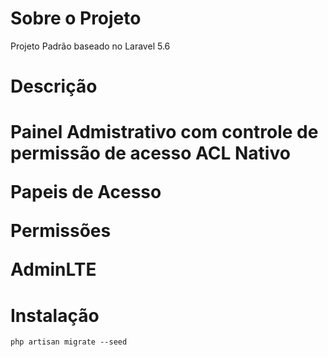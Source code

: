 <h1>Sobre o Projeto</h1>
<p>Projeto Padrão baseado no Laravel 5.6</p>
<h1>Descrição<h1>
<p>Painel Admistrativo com controle de permissão de acesso ACL Nativo</p>
<p>Papeis de Acesso</p>
<p>Permissões<p>
<p>AdminLTE</p>
<h1>Instalação</h1>
<code>php artisan migrate --seed</code>